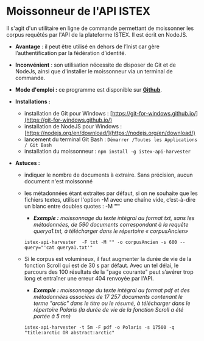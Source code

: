 # Moissonneur de l'API ISTEX

Il s'agit d'un utilitaire en ligne de commande permettant de moissonner les corpus requêtés par l'API de la plateforme ISTEX. Il est écrit en NodeJS. 

- **Avantage** : il peut être utilisé en dehors de l’Inist car gère l’authentification par la fédération d’identité.


- **Inconvénient** : son utilisation nécessite de disposer de Git et de NodeJs, ainsi que d'installer le moissonneur via un terminal de commande.

- **Mode d'emploi :** ce programme est disponible sur **[Github](https://github.com/istex/istex-api-harvester)**.

- **Installations :** 

    - installation de Git pour Windows : [https://git-for-windows.github.io/](https://git-for-windows.github.io/)
    - installation de NodeJS pour Windows : [https://nodejs.org/en/download/](https://nodejs.org/en/download/)
    - lancement du terminal Git Bash : `Démarrer /Toutes les Applications / Git Bash`
    - installation du moissonneur : `npm install -g istex-api-harvester`

- **Astuces :** 

    - indiquer le nombre de documents à extraire. Sans précision, aucun document n'est moissonné

    - les métadonnées étant extraites par défaut, si on ne souhaite que les fichiers textes, utiliser l'option -M avec une chaîne vide, c’est-à-dire un blanc entre doubles quotes : -M **""** 

        - ***Exemple :** moissonnage du texte intégral au format txt, sans les métadonnées, de 590 documents correspondant à la requête querya1.txt, à télécharger dans le répertoire « corpusAncien»* 

        `istex-api-harvester  -F txt -M "" -o corpusAncien -s 600 --query="'cat querya1.txt'"`

    -   Si le corpus est volumineux, il faut augmenter la durée de vie de la fonction Scroll qui est de 30 s par défaut. Avec un tel délai, le parcours des 100 résultats de la "page courante" peut s’avérer trop long et entraîner une erreur 404 renvoyée par l'API.

        - ***Exemple :** moissonnage du texte intégral au format pdf et des métadonnées associées de 17 257 documents contenant le terme "arctic" dans le titre ou le résumé, à télécharger dans le répertoire Polaris (la durée de vie de la fonction Scroll a été portée à 5 mn)*

        `istex-api-harvester -t 5m -F pdf -o Polaris -s 17500 -q "title:arctic OR abstract:arctic"`

